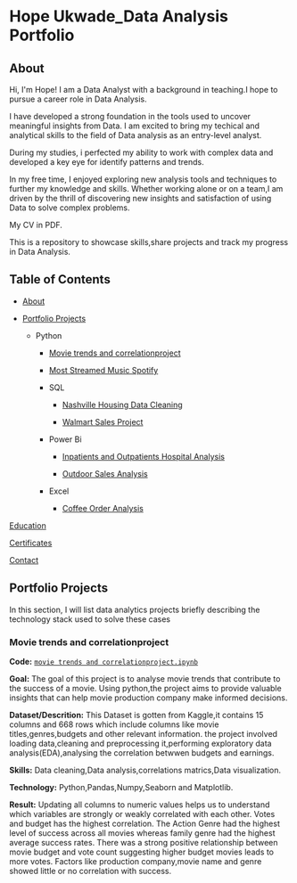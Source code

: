 # Hope Ukwade_Data Analysis Portfolio
## About
Hi, I'm Hope! I am a Data Analyst with a background in teaching.I hope to pursue a career role in Data Analysis.


I have developed a strong foundation in the tools used to uncover meaningful insights from Data. I am excited to bring my techical and analytical skills to the field of Data analysis as an entry-level analyst.


During my studies, i perfected my ability to work with complex data and developed a key eye for identify patterns and trends.

In my free time, I enjoyed exploring new analysis tools and techniques to further my knowledge and skills. Whether working alone or on a team,I am driven by the thrill of discovering new insights and satisfaction of using Data to solve complex problems.


My CV in PDF.


This is a repository to showcase skills,share projects and track my progress in Data Analysis.


## Table of Contents


  -  [About](#About)

  
   - [Portfolio Projects](#Portfolio-Projects)

      - Python

        - [Movie trends and correlationproject](https://github.com/hopeukwade/Hope-Ukwade-Data-Analysis-Portfolio/#Movie-trends-and-correlationproject) 

        - [Most Streamed Music Spotify](https://github.com/hopeukwade/Hope-Ukwade-Data-Analysis-Portfolio#Most-Streamed-Music-Spotify)

         -  SQL

               - [Nashville Housing Data Cleaning](https://github.com/hopeukwade/Hope-Ukwade-Data-Analysis-Portfolio#nashville-housing-data-cleaning)

               - [Walmart Sales Project](https://github.com/hopeukwade/Hope-Ukwade-Data-Analysis-Portfolio#walmart-sales-project)

         -  Power Bi

               - [Inpatients and Outpatients Hospital Analysis](https://github.com/hopeukwade/Hope-Ukwade-Data-Analysis-Portfolio#inpatients-and-outpatients-hospital-analysis)

               - [Outdoor Sales Analysis](https://github.com/hopeukwade/Hope-Ukwade-Data-Analysis-Portfolio#outdoor-sales-analysis)

         -  Excel 

               - [Coffee Order Analysis](https://github.com/hopeukwade/Hope-Ukwade-Data-Analysis-Portfolio#coffee-order-analysis)


 [Education](Education)
 

 [Certificates](Certificates)


 [Contact](Contact)


 ## Portfolio Projects
 

 In this section, I will list data analytics projects briefly describing the technology stack used to solve these cases


 ### Movie trends and correlationproject

 **Code:** [` movie trends and correlationproject.ipynb `](https://github.com/hopeukwade/Portfolioprojects/blob/main/movie%20trends%20and%20correlationproject.ipynb)

 **Goal:** The goal of this project is to analyse movie trends that contribute to the success of a movie. Using python,the project aims to provide valuable insights that can help movie production company make informed decisions.

 **Dataset/Descrition:** This Dataset is gotten from Kaggle,it contains 15 columns and 668 rows which include columns like movie titles,genres,budgets and other relevant information. the project involved loading data,cleaning and preprocessing it,performing exploratory data analysis(EDA),analysing the correlation betwwen budgets and earnings.

 **Skills:** Data cleaning,Data analysis,correlations matrics,Data visualization.

 **Technology:** Python,Pandas,Numpy,Seaborn and Matplotlib.

 **Result:** Updating all columns to numeric values helps us to understand which variables are strongly or weakly correlated with each other. Votes and budget has the highest correlation. The Action Genre had the highest level of success across all movies whereas family genre had the highest average success rates. There was a strong positive relationship between movie budget and vote count suggesting higher budget movies leads to more votes. Factors like production company,movie name and genre showed little or no correlation with success.

 
 
                 
       

